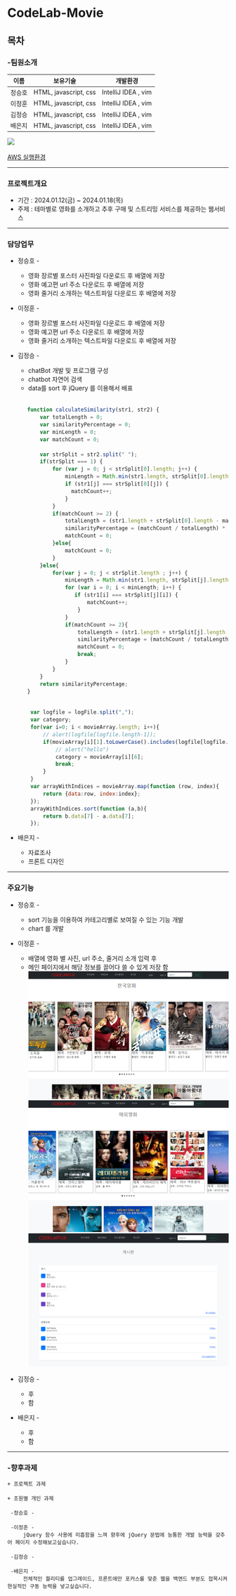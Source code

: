 # CodeLab-Movie 
## 목차

### -팀원소개
    
 |  이름  | 보유기술 | 개발환경 | 
|--------|----------|----------|
| 정승호 |    HTML, javascript, css    |    IntelliJ IDEA , vim      | 
| 이정훈 |    HTML, javascript, css    |    IntelliJ IDEA , vim      |  
| 김정승 |    HTML, javascript, css    |    IntelliJ IDEA , vim      |  
| 배은지 |    HTML, javascript, css    |    IntelliJ IDEA , vim      |   

<a href="https://github.com/JUNGSEUNGKIM/codelap_movie/graphs/contributors">
  <img src="https://contrib.rocks/image?repo=JUNGSEUNGKIM/codelap_movie" />
</a>

[AWS 실행환경](http://18.117.108.50:3000/)

---
    
### 프로젝트개요
+ 기간 : 2024.01.12(금) ~ 2024.01.18(목)
+ 주제 : 테마별로 영화를 소개하고 추후 구매 및 스트리밍 서비스를 제공하는 웹서비스

---
### 담당업무

* 정승호 -  
    + 영화 장르별 포스터 사진파일 다운로드 후 배열에 저장
    + 영화 예고편 url 주소 다운로드 후 배열에 저장
    + 영화 줄거리 소개하는 텍스트파일 다운로드 후 배열에 저장
  
* 이정훈 -  
    + 영화 장르별 포스터 사진파일 다운로드 후 배열에 저장
    + 영화 예고편 url 주소 다운로드 후 배열에 저장
    + 영화 줄거리 소개하는 텍스트파일 다운로드 후 배열에 저장

* 김정승 - 
    + chatBot 개발 및 프로그램 구성</br>
    + chatbot 자연어 검색
    + data를 sort 후 jQuery 를 이용해서 배표 
     ```javascript
         
        function calculateSimilarity(str1, str2) {
            var totalLength = 0;
            var similarityPercentage = 0;
            var minLength = 0;
            var matchCount = 0;
  
            var strSplit = str2.split(" ");
            if(strSplit === 1) {
                for (var j = 0; j < strSplit[0].length; j++) {
                    minLength = Math.min(str1.length, strSplit[0].length);
                    if (str1[j] === strSplit[0][j]) {
                      matchCount++;
                    }
                }
                if(matchCount >= 2) {
                    totalLength = (str1.length + strSplit[0].length - matchCount) / 2;
                    similarityPercentage = (matchCount / totalLength) * 100;
                    matchCount = 0;
                }else{
                    matchCount = 0;
                }
            }else{    
                for(var j = 0; j < strSplit.length ; j++) {
                    minLength = Math.min(str1.length, strSplit[j].length);
                    for (var i = 0; i < minLength; i++) {
                       if (str1[i] === strSplit[j][i]) {
                           matchCount++;
                        }
                    }
                    if(matchCount >= 2){
                        totalLength = (str1.length + strSplit[j].length - matchCount) / 2;
                        similarityPercentage = (matchCount / totalLength) * 100;
                        matchCount = 0;
                        break;
                    }
                }
            }    
            return similarityPercentage;
        }
    ```

    ```javascript

        var logfile = logFile.split(",");
        var category;
        for(var i=0; i < movieArray.length; i++){
            // alert(logfile[logfile.length-1]);
            if(movieArray[i][1].toLowerCase().includes(logfile[logfile.length-1])){
                // alert("hello")
                category = movieArray[i][6];
                break;
            }
        }
        var arrayWithIndices = movieArray.map(function (row, index){
            return {data:row, index:index};
        });
        arrayWithIndices.sort(function (a,b){
            return b.data[7] - a.data[7];
        });
    ```

* 배은지 - 
    + 자료조사 
    + 프론트 디자인 
---
### 주요기능 
* 정승호 -
  + sort 기능을 이용하여 카테고리별로 보여질 수 있는 기능 개발
  + chart 를 개발  

* 이정훈 -  
  + 배열에 영화 별 사진, url 주소, 줄거리 소개 입력 후
  + 메인 페이지에서 해당 정보를 끌어다 쓸 수 있게 저장 함
![한국영화](./한국영화.PNG)
![해외영화](./해외영화.PNG)
![게시판](./게시판.PNG)
         

* 김정승 -  
  +  후
  +  함

* 배은지 -  
  +  후
  +  함

---

### -향후과제
    + 프로젝트 과제

    + 조원별 개인 과제
    
     -정승호 -  

     -이정훈 -     
         jQuery 함수 사용에 미흡함을 느껴 향후에 jQuery 문법에 능통한 개발 능력을 갖추어 페이지 수정해보고싶습니다.
 
     -김정승 - 

     -배은지 - 
         전체적인 퀄리티를 업그레이드, 프론트에만 포커스를 맞춘 웹을 백엔드 부분도 접목시켜 현실적인 구동 능력을 넣고싶습니다.

